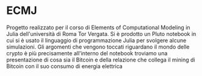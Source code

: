 # ECMJ

Progetto realizzato per il corso di Elements of Computational Modeling in Julia dell'università di Roma Tor Vergata.
Si è prodotto un Pluto notebook in cui si è usato il linguaggio di programmazione Julia per svolgere alcune simulazioni.
Gli argomenti che vengono toccati riguardano il mondo delle crypto è più precisamente all'interno del notebook troviamo una presentazione di cosa sia il Bitcoin e della relazione che collega il mining di Bitcoin con il suo consumo di energia elettrica
